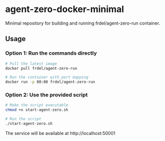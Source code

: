 # agent-zero-docker-minimal

Minimal repository for building and running frdel/agent-zero-run container.

## Usage

### Option 1: Run the commands directly

```bash
# Pull the latest image
docker pull frdel/agent-zero-run

# Run the container with port mapping
docker run -p 80:80 frdel/agent-zero-run
```

### Option 2: Use the provided script

```bash
# Make the script executable
chmod +x start-agent-zero.sh

# Run the script
./start-agent-zero.sh
```

The service will be available at http://localhost:50001
